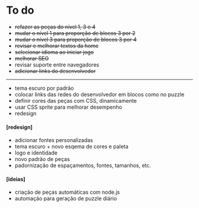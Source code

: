 # To do

- ~~refazer as peças do nível 1, 3 e 4~~
- ~~mudar o nível 1 para proporção de blocos 3 por 2~~
- ~~mudar o nível 3 para proporção de blocos 3 por 4~~
- ~~revisar e melhorar textos da home~~
- ~~selecionar idioma ao iniciar jogo~~
- ~~melhorar SEO~~
- revisar suporte entre navegadores
- ~~adicionar links do desenvolvedor~~
---
- tema escuro por padrão
- colocar links das redes do desenvolvedor em blocos como no puzzle
- definir cores das peças com CSS, dinamicamente
- usar CSS sprite para melhorar desempenho
- redesign

#### [redesign]
- adicionar fontes personalizadas
- tema escuro + novo esqema de cores e paleta
- logo e identidade
- novo padrão de peças
- padornização de espaçamentos, fontes, tamanhos, etc.

#### [ideias]
- criação de peças automáticas com node.js
- automação para geração de puzzle diário